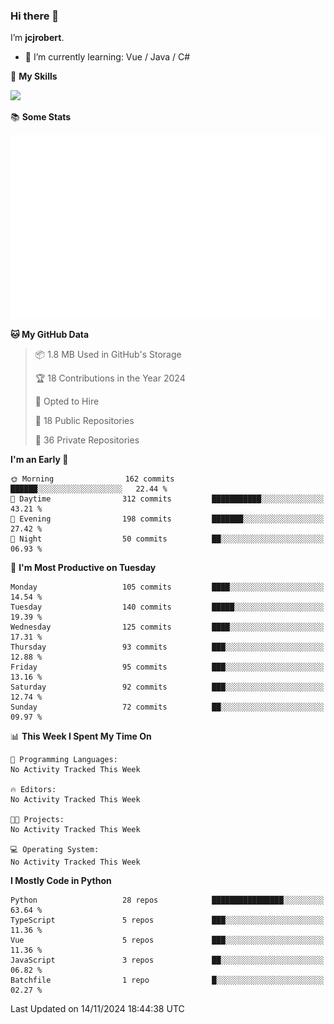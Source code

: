 ### Hi there 👋

I’m **jcjrobert**.

- 🌱 I’m currently learning: Vue / Java / C#

🌟 **My Skills**

![](https://img.shields.io/badge/-Python-3e74a2?style=flat-square&logo=Python&logoColor=fff)

📚 **Some Stats**

![](https://github.com/jcjrobert/github-stats/blob/master/generated/overview.svg)

<!--START_SECTION:waka-->
**🐱 My GitHub Data** 

> 📦 1.8 MB Used in GitHub's Storage 
 > 
> 🏆 18 Contributions in the Year 2024
 > 
> 💼 Opted to Hire
 > 
> 📜 18 Public Repositories 
 > 
> 🔑 36 Private Repositories 
 > 
**I'm an Early 🐤** 

```text
🌞 Morning                162 commits         ██████░░░░░░░░░░░░░░░░░░░   22.44 % 
🌆 Daytime                312 commits         ███████████░░░░░░░░░░░░░░   43.21 % 
🌃 Evening                198 commits         ███████░░░░░░░░░░░░░░░░░░   27.42 % 
🌙 Night                  50 commits          ██░░░░░░░░░░░░░░░░░░░░░░░   06.93 % 
```
📅 **I'm Most Productive on Tuesday** 

```text
Monday                   105 commits         ████░░░░░░░░░░░░░░░░░░░░░   14.54 % 
Tuesday                  140 commits         █████░░░░░░░░░░░░░░░░░░░░   19.39 % 
Wednesday                125 commits         ████░░░░░░░░░░░░░░░░░░░░░   17.31 % 
Thursday                 93 commits          ███░░░░░░░░░░░░░░░░░░░░░░   12.88 % 
Friday                   95 commits          ███░░░░░░░░░░░░░░░░░░░░░░   13.16 % 
Saturday                 92 commits          ███░░░░░░░░░░░░░░░░░░░░░░   12.74 % 
Sunday                   72 commits          ██░░░░░░░░░░░░░░░░░░░░░░░   09.97 % 
```


📊 **This Week I Spent My Time On** 

```text
💬 Programming Languages: 
No Activity Tracked This Week

🔥 Editors: 
No Activity Tracked This Week

🐱‍💻 Projects: 
No Activity Tracked This Week

💻 Operating System: 
No Activity Tracked This Week
```

**I Mostly Code in Python** 

```text
Python                   28 repos            ████████████████░░░░░░░░░   63.64 % 
TypeScript               5 repos             ███░░░░░░░░░░░░░░░░░░░░░░   11.36 % 
Vue                      5 repos             ███░░░░░░░░░░░░░░░░░░░░░░   11.36 % 
JavaScript               3 repos             ██░░░░░░░░░░░░░░░░░░░░░░░   06.82 % 
Batchfile                1 repo              █░░░░░░░░░░░░░░░░░░░░░░░░   02.27 % 
```




 Last Updated on 14/11/2024 18:44:38 UTC
<!--END_SECTION:waka-->
